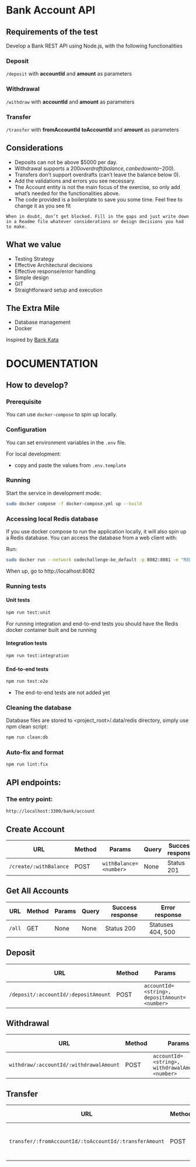 # Bank Account API

## Requirements of the test

Develop a Bank REST API using Node.js, with the following functionalities

### Deposit

`/deposit` with **accountId** and **amount** as parameters 

### Withdrawal

`/withdraw` with **accountId** and **amount** as parameters

### Transfer

`/transfer` with **fromAccountId** **toAccountId** and **amount** as parameters

## Considerations 
* Deposits can not be above $5000 per day.
* Withdrawal supports a $200 overdraft (balance, can be down to -$200).
* Transfers don’t support overdrafts (can’t leave the balance below 0).
* Add the validations and errors you see necessary.
* The Account entity is not the main focus of the exercise, so only add what’s needed for the functionalities above.
* The code provided is a boilerplate to save you some time. Feel free to change it as you see fit

`When in doubt, don’t get blocked. Fill in the gaps and just write down in a Readme file whatever considerations or design decisions you had to make.`

## What we value
* Testing Strategy
* Effective Architectural decisions
* Effective response/error handling
* Simple design
* GIT
* Straightforward setup and execution
## The Extra Mile
* Database management
* Docker

Inspired by [Bank Kata](https://github.com/sandromancuso/Bank-kata)

# DOCUMENTATION

## How to develop?

### Prerequisite

You can use `docker-compose` to spin up locally.

### Configuration

You can set environment variables in the `.env` file.

For local development:

-   copy and paste the values from `.env.template`

### Running

Start the service in development mode:

```bash
sudo docker compose -f docker-compose.yml up --build
```
### Accessing local Redis database

If you use docker compose to run the application locally, it will also spin up a Redis database. You can access the database from a web client with:

Run:

```bash
sudo docker run --network codechallenge-be_default -p 8082:8081 -e "REDIS_HOST=redis-bank-account" ghcr.io/joeferner/redis-commander
```

When up, go to http://localhost:8082

### Running tests

#### Unit tests

```bash
npm run test:unit
```
For running integration and end-to-end tests you should have the Redis docker container built and be running

#### Integration tests

```bash
npm run test:integration
```

#### End-to-end tests

```bash
npm run test:e2e
```
* The end-to-end tests are not added yet


### Cleaning the database

Database files are stored to <project_root>/.data/redis directory, simply use npm clean script:

```bash
npm run clean:db
```

### Auto-fix and format

```
npm run lint:fix
```


## API endpoints:

### The entry point:

`http://localhost:3300/bank/account`

## **Create Account**

| URL          | Method | Params | Query                                      | Success response | Error response |
| ------------ | ------ | ------ | ------------------------------------------ | ---------------- | -------------- |
| `/create/:withBalance` | POST    | `withBalance=<number>`   | None | Status 201       | Statuses 400, 500     |

## **Get All Accounts**

| URL             | Method | Params         | Query | Success response | Error response |
| --------------- | ------ | -------------- | ----- | ---------------- | -------------- |
| `/all` | GET    | None | None  | Status 200       | Statuses 404, 500     |

## **Deposit**

| URL       | Method | Params | Query                          | Success response | Error response |
| --------- | ------ | ------ | ------------------------------ | ---------------- | -------------- |
| `/deposit/:accountId/:depositAmount` | POST    | `accountId=<string>, depositAmount=<number>` | None | Status 201       | Statuses 400, 500    |

## **Withdrawal**

| URL       | Method | Params | Query                          | Success response | Error response |
| --------- | ------ | ------ | ------------------------------ | ---------------- | -------------- |
| `withdraw/:accountId/:withdrawalAmount` | POST    | `accountId=<string>, withdrawalAmount=<number>` | None | Status 201       | Statuses 400, 500    |

## **Transfer**

| URL       | Method | Params | Query                          | Success response | Error response |
| --------- | ------ | ------ | ------------------------------ | ---------------- | -------------- |
| `transfer/:fromAccountId/:toAccountId/:transferAmount` | POST    | `fromAccountId=<string>, toAccountId=<string>, transferAmount=<number>` | None | Status 201       | Statuses 400, 500    |
